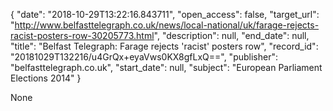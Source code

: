 {
  "date": "2018-10-29T13:22:16.843711", 
  "open_access": false, 
  "target_url": "http://www.belfasttelegraph.co.uk/news/local-national/uk/farage-rejects-racist-posters-row-30205773.html", 
  "description": null, 
  "end_date": null, 
  "title": "Belfast Telegraph: Farage rejects 'racist' posters row", 
  "record_id": "20181029T132216/u4GrQx+eyaVws0KX8gfLxQ==", 
  "publisher": "belfasttelegraph.co.uk", 
  "start_date": null, 
  "subject": "European Parliament Elections 2014"
}

None